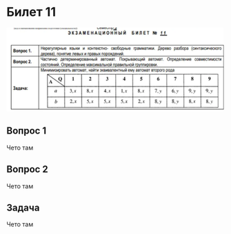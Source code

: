 
# Билет 11

![image.png](3625f617-812d-4c18-bebb-6dfeb377926a.png)

## Вопрос 1

Чето там

## Вопрос 2

Чето там

## Задача

Чето там
